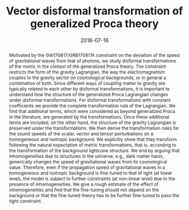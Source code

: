 ---
title: "Vector disformal transformation of generalized Proca theory "
authors:
- admin
- Shinji Mukohyama
- Ryo Namba
- Vassilis Papadopoulos
date: "2018-07-16"
doi: "10.1103/PhysRevD.98.064037 "

# Schedule page publish date (NOT publication's date).
publishDate: ""

# Publication type.
# Legend: 0 = Uncategorized; 1 = Conference paper; 2 = Journal article;
# 3 = Preprint / Working Paper; 4 = Report; 5 = Book; 6 = Book section;
# 7 = Thesis; 8 = Patent
publication_types: ["2"]

# Publication name and optional abbreviated publication name.
publication: "*Physics Review D*"
publication_short: "PRD"

abstract: Motivated by the GW170817/GRB170817A constraint on the deviation of the speed of gravitational waves from that of photons, we study disformal transformations of the metric in the context of the generalized Proca theory. The constraint restricts the form of the gravity Lagrangian, the way the electromagnetism couples to the gravity sector on cosmological backgrounds, or in general a combination of both. Since different ways of coupling matter to gravity are typically related to each other by disformal transformations, it is important to understand how the structure of the generalized Proca Lagrangian changes under disformal transformations. For disformal transformations with constant coefficients we provide the complete transformation rule of the Lagrangian. We find that additional terms, which were considered as beyond generalized Proca in the literature, are generated by the transformations. Once these additional terms are included, on the other hand, the structure of the gravity Lagrangian is preserved under the transformations. We then derive the transformation rules for the sound speeds of the scalar, vector and tensor perturbations on a homogeneous and isotropic background. We explicitly show that they transform following the natural expectation of metric transformations, that is, according to the transformation of the background lightcone structure. We end by arguing that inhomogeneities due to structures in the universe, e.g., dark matter halos, generically changes the speed of gravitational waves from its cosmological value. Therefore, even if the propagation speed of gravitational waves in a homogeneous and isotropic background is fine-tuned to that of light (at linear level), the model is subject to further constraints (at non-linear level) due to the presence of inhomogeneities. We give a rough estimate of the effect of inhomogeneities and find that the fine-tuning should not depend on the background or that the fine-tuned theory has to be further fine-tuned to pass the tight constraint.

# Summary. An optional shortened abstract.
summary: 

tags:
- Dark energy
- Gravity
- Scalar fields
- Gravitational waves
featured: false

links:
 - name: arXiv
   url: http://arxiv.org/pdf/1807.06048.pdf
url_pdf: 
url_code: ''
url_dataset: ''
url_poster: ''
url_project: ''
url_slides: ''
url_source: ''
url_video: ''

# Featured image
# To use, add an image named `featured.jpg/png` to your page's folder. 
image:
  caption: 'Image credit: [**Unsplash**]'
  focal_point: ""
  preview_only: false

# Associated Projects (optional).
#   Associate this publication with one or more of your projects.
#   Simply enter your project's folder or file name without extension.
#   E.g. `internal-project` references `content/project/internal-project/index.md`.
#   Otherwise, set `projects: []`.
projects:
- theoriesofgravity

# Slides (optional).
#   Associate this publication with Markdown slides.
#   Simply enter your slide deck's filename without extension.
#   E.g. `slides: "example"` references `content/slides/example/index.md`.
#   Otherwise, set `slides: ""`.
slides: ""
---